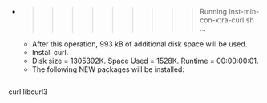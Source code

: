 * >>>>>>>>> Running inst-min-con-xtra-curl.sh ...
  * After this operation, 993 kB of additional disk space will be used.
  * Install curl.
  * Disk size = 1305392K. Space Used = 1528K. Runtime = 00:00:00:01.
  * The following NEW packages will be installed:
  ```bash
curl libcurl3
  ```
